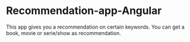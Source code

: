 # Recommendation-app-Angular
This app gives you a recommendation on certain keywords. You can get a book, movie or serie/show as recommendation.
